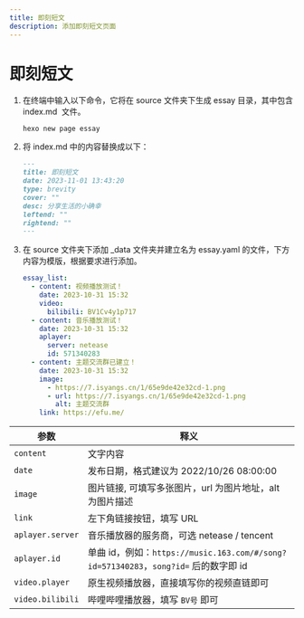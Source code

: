 ```yaml
---
title: 即刻短文
description: 添加即刻短文页面
---
```


# 即刻短文

1. 在终端中输入以下命令，它将在 source 文件夹下生成 essay 目录，其中包含 index.md ​ 文件。
   ```shell
   hexo new page essay
   ```
2. 将 index.md 中的内容替换成以下：
   ```markdown
   ---
   title: 即刻短文
   date: 2023-11-01 13:43:20
   type: brevity
   cover: ""
   desc: 分享生活的小确幸
   leftend: ""
   rightend: ""
   ---
   ```
3. 在 source 文件夹下添加 \_data 文件夹并建立名为 essay.yaml 的文件，下方内容为模版，根据要求进行添加。
   ```yaml
   essay_list:
     - content: 视频播放测试！
       date: 2023-10-31 15:32
       video:
         bilibili: BV1Cv4y1p717
     - content: 音乐播放测试！
       date: 2023-10-31 15:32
       aplayer:
         server: netease
         id: 571340283
     - content: 主题交流群已建立！
       date: 2023-10-31 15:32
       image:
         - https://7.isyangs.cn/1/65e9de42e32cd-1.png
         - url: https://7.isyangs.cn/1/65e9de42e32cd-1.png
           alt: 主题交流群
       link: https://efu.me/
   ```

| 参数             | 释义                                                                                 |
| ---------------- | ------------------------------------------------------------------------------------ |
| `content`        | 文字内容                                                                             |
| `date`           | 发布日期，格式建议为 2022/10/26 08:00:00                                             |
| `image`          | 图片链接, 可填写多张图片，url 为图片地址，alt 为图片描述                               |
| `link`           | 左下角链接按钮，填写 URL                                                             |
| `aplayer.server` | 音乐播放器的服务商，可选 netease / tencent                                           |
| `aplayer.id`     | 单曲 id，例如：`https://music.163.com/#/song?id=571340283`，`song?id=` 后的数字即 id |
| `video.player`   | 原生视频播放器，直接填写你的视频直链即可                                             |
| `video.bilibili` | 哔哩哔哩播放器，填写 `BV号` 即可                                                     |
